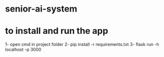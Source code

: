 # senior-ai-system
# to install and run the app
1- open cmd in project folder
2- pip install -r requirements.txt
3- flask run -h localhost -p 3000 
